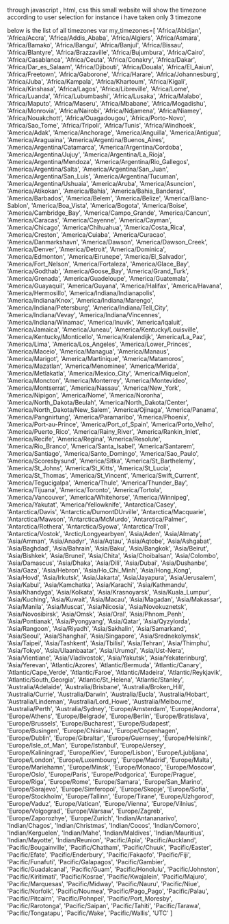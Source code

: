 through javascript , html, css this small website will show the timezone according to user selection
for instance i have taken only 3 timezone



below is the list of all timezones
var my_timezones=[
'Africa/Abidjan',
'Africa/Accra',
'Africa/Addis_Ababa',
'Africa/Algiers',
'Africa/Asmara',
'Africa/Bamako',
'Africa/Bangui',
'Africa/Banjul',
'Africa/Bissau',
'Africa/Blantyre',
'Africa/Brazzaville',
'Africa/Bujumbura',
'Africa/Cairo',
'Africa/Casablanca',
'Africa/Ceuta',
'Africa/Conakry',
'Africa/Dakar',
'Africa/Dar_es_Salaam',
'Africa/Djibouti',
'Africa/Douala',
'Africa/El_Aaiun',
'Africa/Freetown',
'Africa/Gaborone',
'Africa/Harare',
'Africa/Johannesburg',
'Africa/Juba',
'Africa/Kampala',
'Africa/Khartoum',
'Africa/Kigali',
'Africa/Kinshasa',
'Africa/Lagos',
'Africa/Libreville',
'Africa/Lome',
'Africa/Luanda',
'Africa/Lubumbashi',
'Africa/Lusaka',
'Africa/Malabo',
'Africa/Maputo',
'Africa/Maseru',
'Africa/Mbabane',
'Africa/Mogadishu',
'Africa/Monrovia',
'Africa/Nairobi',
'Africa/Ndjamena',
'Africa/Niamey',
'Africa/Nouakchott',
'Africa/Ouagadougou',
'Africa/Porto-Novo',
'Africa/Sao_Tome',
'Africa/Tripoli',
'Africa/Tunis',
'Africa/Windhoek',
'America/Adak',
'America/Anchorage',
'America/Anguilla',
'America/Antigua',
'America/Araguaina',
'America/Argentina/Buenos_Aires',
'America/Argentina/Catamarca',
'America/Argentina/Cordoba',
'America/Argentina/Jujuy',
'America/Argentina/La_Rioja',
'America/Argentina/Mendoza',
'America/Argentina/Rio_Gallegos',
'America/Argentina/Salta',
'America/Argentina/San_Juan',
'America/Argentina/San_Luis',
'America/Argentina/Tucuman',
'America/Argentina/Ushuaia',
'America/Aruba',
'America/Asuncion',
'America/Atikokan',
'America/Bahia',
'America/Bahia_Banderas',
'America/Barbados',
'America/Belem',
'America/Belize',
'America/Blanc-Sablon',
'America/Boa_Vista',
'America/Bogota',
'America/Boise',
'America/Cambridge_Bay',
'America/Campo_Grande',
'America/Cancun',
'America/Caracas',
'America/Cayenne',
'America/Cayman',
'America/Chicago',
'America/Chihuahua',
'America/Costa_Rica',
'America/Creston',
'America/Cuiaba',
'America/Curacao',
'America/Danmarkshavn',
'America/Dawson',
'America/Dawson_Creek',
'America/Denver',
'America/Detroit',
'America/Dominica',
'America/Edmonton',
'America/Eirunepe',
'America/El_Salvador',
'America/Fort_Nelson',
'America/Fortaleza',
'America/Glace_Bay',
'America/Godthab',
'America/Goose_Bay',
'America/Grand_Turk',
'America/Grenada',
'America/Guadeloupe',
'America/Guatemala',
'America/Guayaquil',
'America/Guyana',
'America/Halifax',
'America/Havana',
'America/Hermosillo',
'America/Indiana/Indianapolis',
'America/Indiana/Knox',
'America/Indiana/Marengo',
'America/Indiana/Petersburg',
'America/Indiana/Tell_City',
'America/Indiana/Vevay',
'America/Indiana/Vincennes',
'America/Indiana/Winamac',
'America/Inuvik',
'America/Iqaluit',
'America/Jamaica',
'America/Juneau',
'America/Kentucky/Louisville',
'America/Kentucky/Monticello',
'America/Kralendijk',
'America/La_Paz',
'America/Lima',
'America/Los_Angeles',
'America/Lower_Princes',
'America/Maceio',
'America/Managua',
'America/Manaus',
'America/Marigot',
'America/Martinique',
'America/Matamoros',
'America/Mazatlan',
'America/Menominee',
'America/Merida',
'America/Metlakatla',
'America/Mexico_City',
'America/Miquelon',
'America/Moncton',
'America/Monterrey',
'America/Montevideo',
'America/Montserrat',
'America/Nassau',
'America/New_York',
'America/Nipigon',
'America/Nome',
'America/Noronha',
'America/North_Dakota/Beulah',
'America/North_Dakota/Center',
'America/North_Dakota/New_Salem',
'America/Ojinaga',
'America/Panama',
'America/Pangnirtung',
'America/Paramaribo',
'America/Phoenix',
'America/Port-au-Prince',
'America/Port_of_Spain',
'America/Porto_Velho',
'America/Puerto_Rico',
'America/Rainy_River',
'America/Rankin_Inlet',
'America/Recife',
'America/Regina',
'America/Resolute',
'America/Rio_Branco',
'America/Santa_Isabel',
'America/Santarem',
'America/Santiago',
'America/Santo_Domingo',
'America/Sao_Paulo',
'America/Scoresbysund',
'America/Sitka',
'America/St_Barthelemy',
'America/St_Johns',
'America/St_Kitts',
'America/St_Lucia',
'America/St_Thomas',
'America/St_Vincent',
'America/Swift_Current',
'America/Tegucigalpa',
'America/Thule',
'America/Thunder_Bay',
'America/Tijuana',
'America/Toronto',
'America/Tortola',
'America/Vancouver',
'America/Whitehorse',
'America/Winnipeg',
'America/Yakutat',
'America/Yellowknife',
'Antarctica/Casey',
'Antarctica/Davis',
'Antarctica/DumontDUrville',
'Antarctica/Macquarie',
'Antarctica/Mawson',
'Antarctica/McMurdo',
'Antarctica/Palmer',
'Antarctica/Rothera',
'Antarctica/Syowa',
'Antarctica/Troll',
'Antarctica/Vostok',
'Arctic/Longyearbyen',
'Asia/Aden',
'Asia/Almaty',
'Asia/Amman',
'Asia/Anadyr',
'Asia/Aqtau',
'Asia/Aqtobe',
'Asia/Ashgabat',
'Asia/Baghdad',
'Asia/Bahrain',
'Asia/Baku',
'Asia/Bangkok',
'Asia/Beirut',
'Asia/Bishkek',
'Asia/Brunei',
'Asia/Chita',
'Asia/Choibalsan',
'Asia/Colombo',
'Asia/Damascus',
'Asia/Dhaka',
'Asia/Dili',
'Asia/Dubai',
'Asia/Dushanbe',
'Asia/Gaza',
'Asia/Hebron',
'Asia/Ho_Chi_Minh',
'Asia/Hong_Kong',
'Asia/Hovd',
'Asia/Irkutsk',
'Asia/Jakarta',
'Asia/Jayapura',
'Asia/Jerusalem',
'Asia/Kabul',
'Asia/Kamchatka',
'Asia/Karachi',
'Asia/Kathmandu',
'Asia/Khandyga',
'Asia/Kolkata',
'Asia/Krasnoyarsk',
'Asia/Kuala_Lumpur',
'Asia/Kuching',
'Asia/Kuwait',
'Asia/Macau',
'Asia/Magadan',
'Asia/Makassar',
'Asia/Manila',
'Asia/Muscat',
'Asia/Nicosia',
'Asia/Novokuznetsk',
'Asia/Novosibirsk',
'Asia/Omsk',
'Asia/Oral',
'Asia/Phnom_Penh',
'Asia/Pontianak',
'Asia/Pyongyang',
'Asia/Qatar',
'Asia/Qyzylorda',
'Asia/Rangoon',
'Asia/Riyadh',
'Asia/Sakhalin',
'Asia/Samarkand',
'Asia/Seoul',
'Asia/Shanghai',
'Asia/Singapore',
'Asia/Srednekolymsk',
'Asia/Taipei',
'Asia/Tashkent',
'Asia/Tbilisi',
'Asia/Tehran',
'Asia/Thimphu',
'Asia/Tokyo',
'Asia/Ulaanbaatar',
'Asia/Urumqi',
'Asia/Ust-Nera',
'Asia/Vientiane',
'Asia/Vladivostok',
'Asia/Yakutsk',
'Asia/Yekaterinburg',
'Asia/Yerevan',
'Atlantic/Azores',
'Atlantic/Bermuda',
'Atlantic/Canary',
'Atlantic/Cape_Verde',
'Atlantic/Faroe',
'Atlantic/Madeira',
'Atlantic/Reykjavik',
'Atlantic/South_Georgia',
'Atlantic/St_Helena',
'Atlantic/Stanley',
'Australia/Adelaide',
'Australia/Brisbane',
'Australia/Broken_Hill',
'Australia/Currie',
'Australia/Darwin',
'Australia/Eucla',
'Australia/Hobart',
'Australia/Lindeman',
'Australia/Lord_Howe',
'Australia/Melbourne',
'Australia/Perth',
'Australia/Sydney',
'Europe/Amsterdam',
'Europe/Andorra',
'Europe/Athens',
'Europe/Belgrade',
'Europe/Berlin',
'Europe/Bratislava',
'Europe/Brussels',
'Europe/Bucharest',
'Europe/Budapest',
'Europe/Busingen',
'Europe/Chisinau',
'Europe/Copenhagen',
'Europe/Dublin',
'Europe/Gibraltar',
'Europe/Guernsey',
'Europe/Helsinki',
'Europe/Isle_of_Man',
'Europe/Istanbul',
'Europe/Jersey',
'Europe/Kaliningrad',
'Europe/Kiev',
'Europe/Lisbon',
'Europe/Ljubljana',
'Europe/London',
'Europe/Luxembourg',
'Europe/Madrid',
'Europe/Malta',
'Europe/Mariehamn',
'Europe/Minsk',
'Europe/Monaco',
'Europe/Moscow',
'Europe/Oslo',
'Europe/Paris',
'Europe/Podgorica',
'Europe/Prague',
'Europe/Riga',
'Europe/Rome',
'Europe/Samara',
'Europe/San_Marino',
'Europe/Sarajevo',
'Europe/Simferopol',
'Europe/Skopje',
'Europe/Sofia',
'Europe/Stockholm',
'Europe/Tallinn',
'Europe/Tirane',
'Europe/Uzhgorod',
'Europe/Vaduz',
'Europe/Vatican',
'Europe/Vienna',
'Europe/Vilnius',
'Europe/Volgograd',
'Europe/Warsaw',
'Europe/Zagreb',
'Europe/Zaporozhye',
'Europe/Zurich',
'Indian/Antananarivo',
'Indian/Chagos',
'Indian/Christmas',
'Indian/Cocos',
'Indian/Comoro',
'Indian/Kerguelen',
'Indian/Mahe',
'Indian/Maldives',
'Indian/Mauritius',
'Indian/Mayotte',
'Indian/Reunion',
'Pacific/Apia',
'Pacific/Auckland',
'Pacific/Bougainville',
'Pacific/Chatham',
'Pacific/Chuuk',
'Pacific/Easter',
'Pacific/Efate',
'Pacific/Enderbury',
'Pacific/Fakaofo',
'Pacific/Fiji',
'Pacific/Funafuti',
'Pacific/Galapagos',
'Pacific/Gambier',
'Pacific/Guadalcanal',
'Pacific/Guam',
'Pacific/Honolulu',
'Pacific/Johnston',
'Pacific/Kiritimati',
'Pacific/Kosrae',
'Pacific/Kwajalein',
'Pacific/Majuro',
'Pacific/Marquesas',
'Pacific/Midway',
'Pacific/Nauru',
'Pacific/Niue',
'Pacific/Norfolk',
'Pacific/Noumea',
'Pacific/Pago_Pago',
'Pacific/Palau',
'Pacific/Pitcairn',
'Pacific/Pohnpei',
'Pacific/Port_Moresby',
'Pacific/Rarotonga',
'Pacific/Saipan',
'Pacific/Tahiti',
'Pacific/Tarawa',
'Pacific/Tongatapu',
'Pacific/Wake',
'Pacific/Wallis',
'UTC'
]

